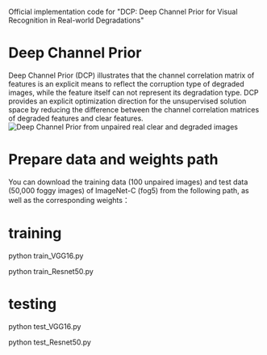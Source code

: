Official implementation code for "DCP: Deep Channel Prior for Visual Recognition in Real-world Degradations"

# Deep Channel Prior
Deep Channel Prior (DCP) illustrates that the channel correlation matrix of features is an explicit means to reflect the corruption type of degraded images, while the feature itself can not represent its degradation type. DCP provides an explicit optimization direction for the unsupervised solution space by reducing the difference between the channel correlation matrices of degraded features and clear features.
![Deep Channel Prior from unpaired real clear and degraded images](https://github.com/liyuhang166/Deep_Channel_Prior/Fig2-Gram.png)

# Prepare data and weights path
You can download the training data (100 unpaired images) and test data (50,000 foggy images) of ImageNet-C (fog5) from the following path, as well as the corresponding weights：



# training
python train_VGG16.py 

python train_Resnet50.py

# testing 
python test_VGG16.py

python test_Resnet50.py


